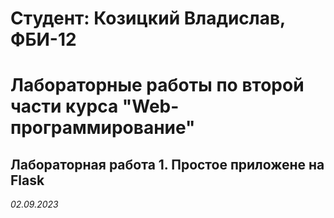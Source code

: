 # Студент: Козицкий Владислав, ФБИ-12

# Лабораторные работы по второй части курса "Web-программирование"

## Лабораторная работа 1. Простое приложене на Flask

*02.09.2023*

